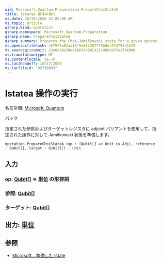 ```yaml
---
uid: Microsoft.Quantum.Preparation.PrepareChoiStateA
title: Istatea 操作の実行
ms.date: 10/26/2020 12:00:00 AM
ms.topic: article
qsharp.kind: operation
qsharp.namespace: Microsoft.Quantum.Preparation
qsharp.name: PrepareChoiStateA
qsharp.summary: Prepares the Choi–Jamiłkowski state for a given operation with an adjoint variant onto given reference and target registers.
ms.openlocfilehash: c679f9a02aa15f9a582257770b8dc57d798d1b29
ms.sourcegitcommit: 29e0d88a30e4166fa580132124b0eb57e1f0e986
ms.translationtype: MT
ms.contentlocale: ja-JP
ms.lasthandoff: 10/27/2020
ms.locfileid: "92710983"
---
```

# <a name="preparechoistatea-operation"></a>Istatea 操作の実行

名前空間: [Microsoft. Quantum](xref:Microsoft.Quantum.Preparation)

パック [](https://nuget.org/packages/)


指定された参照およびターゲットレジスタに adjoint バリアントを使用して、指定された操作に対して Jamiłkowski 状態を準備します。

```qsharp
operation PrepareChoiStateA (op : (Qubit[] => Unit is Adj), reference : Qubit[], target : Qubit[]) : Unit
```


## <a name="input"></a>入力

### <a name="op--qubit--unit-adj"></a>op: [Qubit](xref:microsoft.quantum.lang-ref.qubit)[] => [単位](xref:microsoft.quantum.lang-ref.unit) の形容詞




### <a name="reference--qubit"></a>参照: [Qubit](xref:microsoft.quantum.lang-ref.qubit)[]




### <a name="target--qubit"></a>ターゲット: [Qubit](xref:microsoft.quantum.lang-ref.qubit)[]





## <a name="output--unit"></a>出力: [単位](xref:microsoft.quantum.lang-ref.unit)



## <a name="see-also"></a>参照

- [Microsoft... 準備した Istate](xref:Microsoft.Quantum.Preparation.PrepareChoiState)